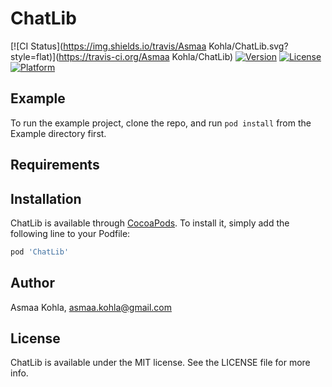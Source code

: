 # ChatLib

[![CI Status](https://img.shields.io/travis/Asmaa Kohla/ChatLib.svg?style=flat)](https://travis-ci.org/Asmaa Kohla/ChatLib)
[![Version](https://img.shields.io/cocoapods/v/ChatLib.svg?style=flat)](https://cocoapods.org/pods/ChatLib)
[![License](https://img.shields.io/cocoapods/l/ChatLib.svg?style=flat)](https://cocoapods.org/pods/ChatLib)
[![Platform](https://img.shields.io/cocoapods/p/ChatLib.svg?style=flat)](https://cocoapods.org/pods/ChatLib)

## Example

To run the example project, clone the repo, and run `pod install` from the Example directory first.

## Requirements

## Installation

ChatLib is available through [CocoaPods](https://cocoapods.org). To install
it, simply add the following line to your Podfile:

```ruby
pod 'ChatLib'
```

## Author

Asmaa Kohla, asmaa.kohla@gmail.com

## License

ChatLib is available under the MIT license. See the LICENSE file for more info.
